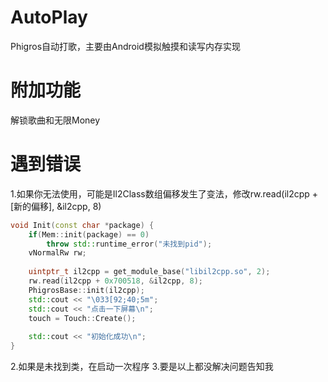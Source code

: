 # AutoPlay

Phigros自动打歌，主要由Android模拟触摸和读写内存实现
# 附加功能

解锁歌曲和无限Money

# 遇到错误
1.如果你无法使用，可能是Il2Class数组偏移发生了变法，修改rw.read(il2cpp + [新的偏移], &il2cpp, 8)
```c++
void Init(const char *package) {
    if(Mem::init(package) == 0)
        throw std::runtime_error("未找到pid");
    vNormalRw rw;
    
    uintptr_t il2cpp = get_module_base("libil2cpp.so", 2);
    rw.read(il2cpp + 0x700518, &il2cpp, 8);
    PhigrosBase::init(il2cpp);
    std::cout << "\033[92;40;5m";
    std::cout << "点击一下屏幕\n";
    touch = Touch::Create();
    
    std::cout << "初始化成功\n";
}
```

2.如果是未找到类，在启动一次程序
3.要是以上都没解决问题告知我

